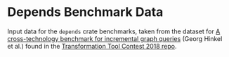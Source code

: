 # Depends Benchmark Data

Input data for the `depends` crate benchmarks, taken from the dataset for [A cross-technology benchmark for incremental graph queries](https://link.springer.com/article/10.1007/s10270-021-00927-5)
(Georg Hinkel et al.) found in the [Transformation Tool Contest 2018 repo](https://github.com/TransformationToolContest/ttc2018liveContest).
